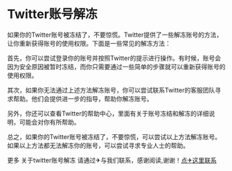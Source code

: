 # Twitter账号解冻

如果你的Twitter账号被冻结了，不要惊慌。Twitter提供了一些解冻账号的方法，让你重新获得账号的使用权限。下面是一些常见的解冻方法：

首先，你可以尝试登录你的账号并按照Twitter的提示进行操作。有时候，账号会因为安全原因被暂时冻结，而你只需要通过一些简单的步骤就可以重新获得账号的使用权限。

其次，如果你无法通过上述方法解冻账号，你可以尝试联系Twitter的客服团队寻求帮助。他们会提供进一步的指导，帮助你解冻账号。

另外，你还可以查看Twitter的帮助中心，里面有关于账号冻结和解冻的详细说明，可能会对你有所帮助。

总之，如果你的Twitter账号被冻结了，不要惊慌，可以尝试以上方法解冻账号。如果以上方法都无法解冻你的账号，可以尝试寻求专业人士的帮助。

更多 关于twitter账号解冻 请通过✈与我们联系，感谢阅读,谢谢！[点✈这里联系](https://ws.k02.cc)
